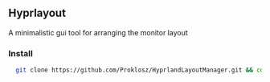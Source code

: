 ## Hyprlayout

A minimalistic gui tool for arranging the monitor layout

### Install
```bash
  git clone https://github.com/Proklosz/HyprlandLayoutManager.git && cd HyprlandLayoutManager && ./install.sh
```
